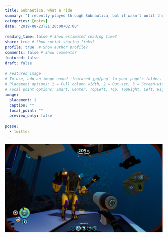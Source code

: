 ```yaml
---
title: Subnautica, what a ride
summary: "I recently played through Subnautica, but it wasn't until the last third of the game I tried (and stuck to) playing in VR. It was almost as janky as Elite Dangerous with the DK2 but the sense of PLACE was amazing!"
categories: [notes]
date: "2019-08-23T21:20:00+02:00"

reading_time: false # Show estimated reading time?
share: true # Show social sharing links?
profile: true  # Show author profile?
comments: false # Show comments?
featured: false
draft: false

# Featured image
# To use, add an image named `featured.jpg/png` to your page's folder.
# Placement options: 1 = Full column width, 2 = Out-set, 3 = Screen-width
# Focal point options: Smart, Center, TopLeft, Top, TopRight, Left, Right, BottomLeft, Bottom, BottomRight
image:
  placement: 1
  caption: ""
  focal_point: ""
  preview_only: false

posse:
  - twitter
---
```


![My pretty boys Räk-Anders and Havs-Erik](subnautica-base.jpg)